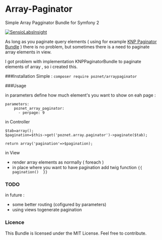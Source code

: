 # Array-Paginator
Simple Array Pagginator Bundle for  Symfony 2

[![SensioLabsInsight](https://insight.sensiolabs.com/projects/b1a607d6-a0e7-4979-b093-69876a34a237/big.png)](https://insight.sensiolabs.com/projects/b1a607d6-a0e7-4979-b093-69876a34a237)

As long as you paginate query elements ( using for example [KNP Paginator Bundle](https://github.com/KnpLabs/KnpPaginatorBundle) ) there is no problem, but sometimes there is a need  to paginate array elements in view. 

I got problem with implementation KNPPaginatorBundle to paginate elements of array , so i created  this. 

###Installation
Simple : 
`composer require poznet/arraypaginator`

###Usage

in parameters define how much element's you want to show on eah page : 
```
parameters:
    poznet_array_paginator:
      - perpage: 9
```

in Controller
```
$tab=array();
$pagination=$this->get('poznet.array.paginator')->paginate($tab);

return array('pagination'=>$pagination);
```        

in View
- render array elements as normally ( foreach ) 
- in place where you want to have pagination add twig function 
 `{{ pagination()  }} `
 

### TODO
in future : 
- some better routing (cofigured by parameters)
- using views togenerate pagination 

### Licence 
This Bundle is licensed under the MIT License. Feel free to contribute.
